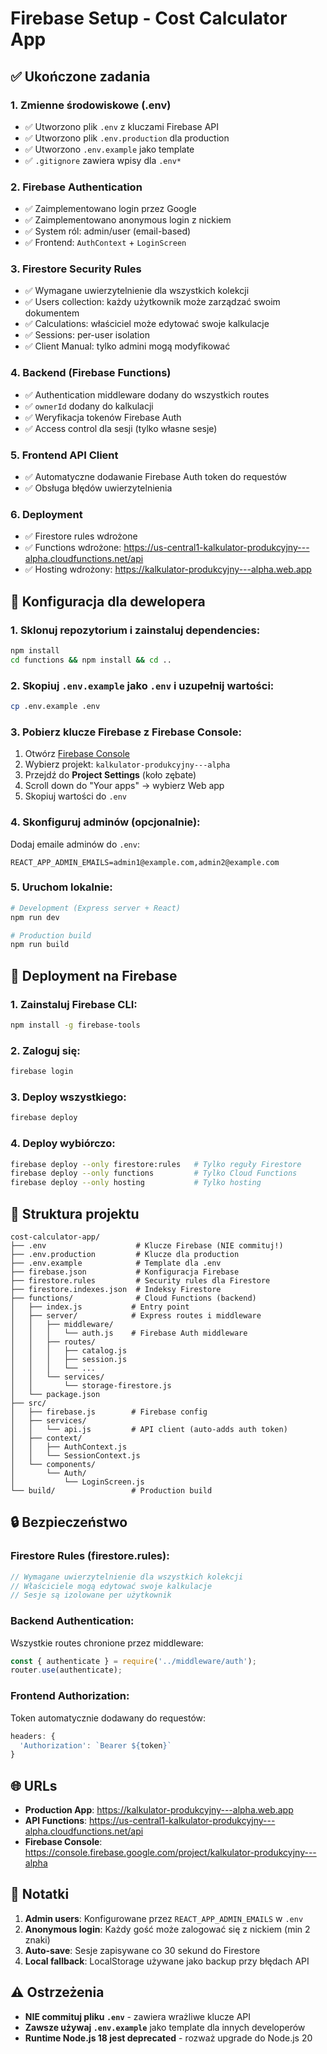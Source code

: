 # Firebase Setup - Cost Calculator App

## ✅ Ukończone zadania

### 1. Zmienne środowiskowe (.env)
- ✅ Utworzono plik `.env` z kluczami Firebase API
- ✅ Utworzono plik `.env.production` dla production
- ✅ Utworzono `.env.example` jako template
- ✅ `.gitignore` zawiera wpisy dla `.env*`

### 2. Firebase Authentication
- ✅ Zaimplementowano login przez Google
- ✅ Zaimplementowano anonymous login z nickiem
- ✅ System ról: admin/user (email-based)
- ✅ Frontend: `AuthContext` + `LoginScreen`

### 3. Firestore Security Rules
- ✅ Wymagane uwierzytelnienie dla wszystkich kolekcji
- ✅ Users collection: każdy użytkownik może zarządzać swoim dokumentem
- ✅ Calculations: właściciel może edytować swoje kalkulacje
- ✅ Sessions: per-user isolation
- ✅ Client Manual: tylko admini mogą modyfikować

### 4. Backend (Firebase Functions)
- ✅ Authentication middleware dodany do wszystkich routes
- ✅ `ownerId` dodany do kalkulacji
- ✅ Weryfikacja tokenów Firebase Auth
- ✅ Access control dla sesji (tylko własne sesje)

### 5. Frontend API Client
- ✅ Automatyczne dodawanie Firebase Auth token do requestów
- ✅ Obsługa błędów uwierzytelnienia

### 6. Deployment
- ✅ Firestore rules wdrożone
- ✅ Functions wdrożone: https://us-central1-kalkulator-produkcyjny---alpha.cloudfunctions.net/api
- ✅ Hosting wdrożony: https://kalkulator-produkcyjny---alpha.web.app

## 🔐 Konfiguracja dla dewelopera

### 1. Sklonuj repozytorium i zainstaluj dependencies:
```bash
npm install
cd functions && npm install && cd ..
```

### 2. Skopiuj `.env.example` jako `.env` i uzupełnij wartości:
```bash
cp .env.example .env
```

### 3. Pobierz klucze Firebase z Firebase Console:
1. Otwórz [Firebase Console](https://console.firebase.google.com/)
2. Wybierz projekt: `kalkulator-produkcyjny---alpha`
3. Przejdź do **Project Settings** (koło zębate)
4. Scroll down do "Your apps" -> wybierz Web app
5. Skopiuj wartości do `.env`

### 4. Skonfiguruj adminów (opcjonalnie):
Dodaj emaile adminów do `.env`:
```
REACT_APP_ADMIN_EMAILS=admin1@example.com,admin2@example.com
```

### 5. Uruchom lokalnie:
```bash
# Development (Express server + React)
npm run dev

# Production build
npm run build
```

## 🚀 Deployment na Firebase

### 1. Zainstaluj Firebase CLI:
```bash
npm install -g firebase-tools
```

### 2. Zaloguj się:
```bash
firebase login
```

### 3. Deploy wszystkiego:
```bash
firebase deploy
```

### 4. Deploy wybiórczo:
```bash
firebase deploy --only firestore:rules   # Tylko reguły Firestore
firebase deploy --only functions         # Tylko Cloud Functions
firebase deploy --only hosting           # Tylko hosting
```

## 📁 Struktura projektu

```
cost-calculator-app/
├── .env                    # Klucze Firebase (NIE commituj!)
├── .env.production         # Klucze dla production
├── .env.example            # Template dla .env
├── firebase.json           # Konfiguracja Firebase
├── firestore.rules         # Security rules dla Firestore
├── firestore.indexes.json  # Indeksy Firestore
├── functions/              # Cloud Functions (backend)
│   ├── index.js           # Entry point
│   ├── server/            # Express routes i middleware
│   │   ├── middleware/
│   │   │   └── auth.js    # Firebase Auth middleware
│   │   ├── routes/
│   │   │   ├── catalog.js
│   │   │   ├── session.js
│   │   │   └── ...
│   │   └── services/
│   │       └── storage-firestore.js
│   └── package.json
├── src/
│   ├── firebase.js        # Firebase config
│   ├── services/
│   │   └── api.js         # API client (auto-adds auth token)
│   ├── context/
│   │   ├── AuthContext.js
│   │   └── SessionContext.js
│   └── components/
│       └── Auth/
│           └── LoginScreen.js
└── build/                 # Production build

```

## 🔒 Bezpieczeństwo

### Firestore Rules (firestore.rules):
```javascript
// Wymagane uwierzytelnienie dla wszystkich kolekcji
// Właściciele mogą edytować swoje kalkulacje
// Sesje są izolowane per użytkownik
```

### Backend Authentication:
Wszystkie routes chronione przez middleware:
```javascript
const { authenticate } = require('../middleware/auth');
router.use(authenticate);
```

### Frontend Authorization:
Token automatycznie dodawany do requestów:
```javascript
headers: {
  'Authorization': `Bearer ${token}`
}
```

## 🌐 URLs

- **Production App**: https://kalkulator-produkcyjny---alpha.web.app
- **API Functions**: https://us-central1-kalkulator-produkcyjny---alpha.cloudfunctions.net/api
- **Firebase Console**: https://console.firebase.google.com/project/kalkulator-produkcyjny---alpha

## 📝 Notatki

1. **Admin users**: Konfigurowane przez `REACT_APP_ADMIN_EMAILS` w `.env`
2. **Anonymous login**: Każdy gość może zalogować się z nickiem (min 2 znaki)
3. **Auto-save**: Sesje zapisywane co 30 sekund do Firestore
4. **Local fallback**: LocalStorage używane jako backup przy błędach API

## ⚠️ Ostrzeżenia

- **NIE commituj pliku `.env`** - zawiera wrażliwe klucze API
- **Zawsze używaj `.env.example`** jako template dla innych developerów
- **Runtime Node.js 18 jest deprecated** - rozważ upgrade do Node.js 20
